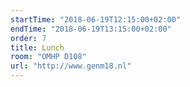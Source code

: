 ```yaml
---
startTime: "2018-06-19T12:15:00+02:00"
endTime: "2018-06-19T13:15:00+02:00"
order: 7
title: Lunch
room: "OMHP D108"
url: "http://www.genm18.nl"
---
```

